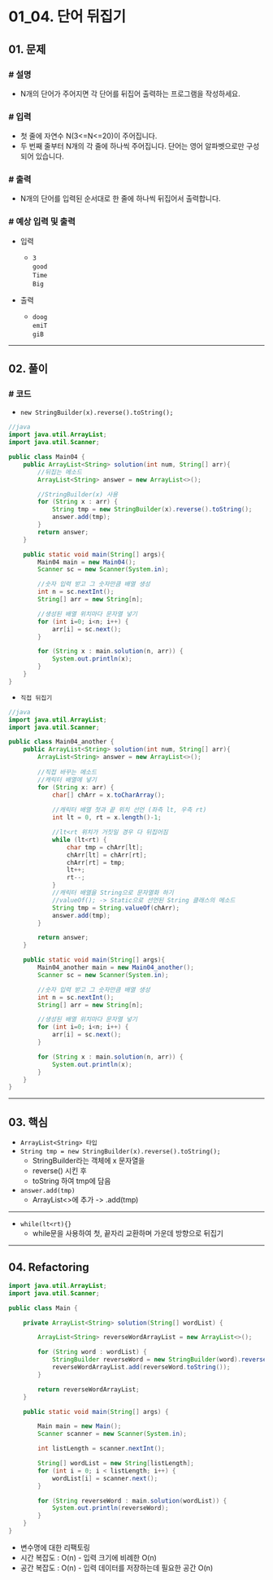 # 01_04. 단어 뒤집기

## 01. 문제

### # 설명

- N개의 단어가 주어지면 각 단어를 뒤집어 출력하는 프로그램을 작성하세요.

### # 입력

- 첫 줄에 자연수 N(3<=N<=20)이 주어집니다.
- 두 번째 줄부터 N개의 각 줄에 하나씩 주어집니다. 단어는 영어 알파벳으로만 구성되어 있습니다.

### # 출력

- N개의 단어를 입력된 순서대로 한 줄에 하나씩 뒤집어서 출력합니다.

### # 예상 입력 및 출력

- 입력
  - `3`</br>
`good`</br>
`Time`</br>
`Big`

- 출력
  - `doog`</br>
`emiT`</br>
`giB`

---

## 02. 풀이

### # 코드

- `new StringBuilder(x).reverse().toString();`

```java
//java
import java.util.ArrayList;
import java.util.Scanner;

public class Main04 {
    public ArrayList<String> solution(int num, String[] arr){
        //뒤집는 메소드
        ArrayList<String> answer = new ArrayList<>();

        //StringBuilder(x) 사용
        for (String x : arr) {
            String tmp = new StringBuilder(x).reverse().toString();
            answer.add(tmp);
        }
        return answer;
    }

    public static void main(String[] args){
        Main04 main = new Main04();
        Scanner sc = new Scanner(System.in);

        //숫자 입력 받고 그 숫자만큼 배열 생성
        int n = sc.nextInt();
        String[] arr = new String[n];

        //생성된 배열 위치마다 문자열 넣기
        for (int i=0; i<n; i++) {
            arr[i] = sc.next();
        }

        for (String x : main.solution(n, arr)) {
            System.out.println(x);
        }
    }
}
```

- `직접 뒤집기`

```java
//java
import java.util.ArrayList;
import java.util.Scanner;

public class Main04_another {
    public ArrayList<String> solution(int num, String[] arr){
        ArrayList<String> answer = new ArrayList<>();
        
        //직접 바꾸는 메소드
        //캐릭터 배열에 넣기
        for (String x: arr) {
            char[] chArr = x.toCharArray();
            
            //캐릭터 배열 첫과 끝 위치 선언 (좌측 lt, 우측 rt)
            int lt = 0, rt = x.length()-1;

            //lt<rt 위치가 거짓일 경우 다 뒤집어짐
            while (lt<rt) {
                char tmp = chArr[lt];
                chArr[lt] = chArr[rt];
                chArr[rt] = tmp;
                lt++;
                rt--;
            }
            //캐릭터 배열을 String으로 문자열화 하기
            //valueOf(); -> Static으로 선언된 String 클래스의 메소드
            String tmp = String.valueOf(chArr);
            answer.add(tmp);
        }

        return answer;
    }

    public static void main(String[] args){
        Main04_another main = new Main04_another();
        Scanner sc = new Scanner(System.in);

        //숫자 입력 받고 그 숫자만큼 배열 생성
        int n = sc.nextInt();
        String[] arr = new String[n];

        //생성된 배열 위치마다 문자열 넣기
        for (int i=0; i<n; i++) {
            arr[i] = sc.next();
        }

        for (String x : main.solution(n, arr)) {
            System.out.println(x);
        }
    }
}
```

---

## 03. 핵심

- `ArrayList<String> 타입`
- `String tmp = new StringBuilder(x).reverse().toString();`
  - StringBuilder라는 객체에 x 문자열을
  - reverse() 시킨 후
  - toString 하여 tmp에 담음
- `answer.add(tmp)`
  - ArrayList<>에 추가 -> .add(tmp)

---

- `while(lt<rt){}`
  - while문을 사용하여 첫, 끝자리 교환하며 가운데 방향으로 뒤집기

---

## 04. Refactoring

```java
import java.util.ArrayList;
import java.util.Scanner;

public class Main {

    private ArrayList<String> solution(String[] wordList) {

        ArrayList<String> reverseWordArrayList = new ArrayList<>();

        for (String word : wordList) {
            StringBuilder reverseWord = new StringBuilder(word).reverse();
            reverseWordArrayList.add(reverseWord.toString());
        }

        return reverseWordArrayList;
    }

    public static void main(String[] args) {

        Main main = new Main();
        Scanner scanner = new Scanner(System.in);

        int listLength = scanner.nextInt();

        String[] wordList = new String[listLength];
        for (int i = 0; i < listLength; i++) {
            wordList[i] = scanner.next();
        }

        for (String reverseWord : main.solution(wordList)) {
            System.out.println(reverseWord);
        }
    }
}
```

- 변수명에 대한 리팩토링
- 시간 복잡도 : O(n) - 입력 크기에 비례한 O(n)
- 공간 복잡도 : O(n) - 입력 데이터를 저장하는데 필요한 공간 O(n)
